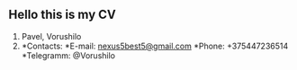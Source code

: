 ## Hello this is my CV
1. Pavel, Vorushilo
2. *Contacts:
     *E-mail: nexus5best5@gmail.com
     *Phone: +375447236514
     *Telegramm: @Vorushilo